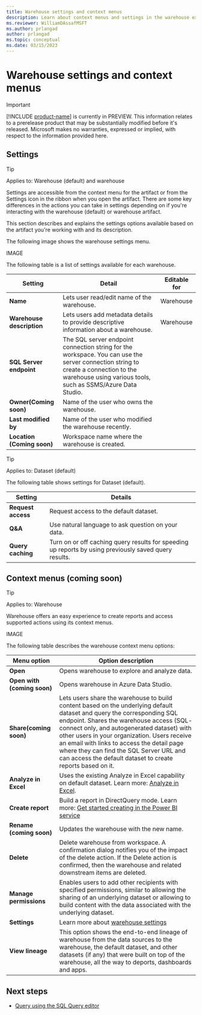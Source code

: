 ```yaml
---
title: Warehouse settings and context menus
description: Learn about context menus and settings in the warehouse experience.
ms.reviewer: WilliamDAssafMSFT
ms.author: prlangad
author: prlangad
ms.topic: conceptual
ms.date: 03/15/2023
---
```


# Warehouse settings and context menus

> [!IMPORTANT]
> [!INCLUDE [product-name](../includes/product-name.md)] is currently in PREVIEW. This information relates to a prerelease product that may be substantially modified before it's released. Microsoft makes no warranties, expressed or implied, with respect to the information provided here.

## Settings

> [!TIP]
> Applies to: Warehouse (default) and warehouse

Settings are accessible from the context menu for the artifact or from the Settings icon in the ribbon when you open the artifact. There are some key differences in the actions you can take in settings depending on if you're interacting with the warehouse (default) or warehouse artifact.

This section describes and explains the settings options available based on the artifact you're working with and its description.

The following image shows the warehouse settings menu.

IMAGE

The following table is a list of settings available for each warehouse.

| **Setting** | **Detail** | **Editable for** |
|---|---|---|
| **Name** | Lets user read/edit name of the warehouse. | Warehouse |
| **Warehouse description** | Lets users add metadata details to provide descriptive information about a warehouse. | Warehouse |
| **SQL Server endpoint** | The SQL server endpoint connection string for the workspace. You can use the server connection string to create a connection to the warehouse using various tools, such as SSMS/Azure Data Studio. | |
| **Owner(Coming soon)** | Name of the user who owns the warehouse. | |
| **Last modified by** | Name of the user who modified the warehouse recently. | |
| **Location (Coming soon)** | Workspace name where the warehouse is created. | |

> [!TIP]
> Applies to: Dataset (default)

The following table shows settings for Dataset (default).

| **Setting** | **Details** |
|---|---|
| **Request access** | Request access to the default dataset. |
| **Q&A** | Use natural language to ask question on your data. |
| **Query caching** | Turn on or off caching query results for speeding up reports by using previously saved query results. |

## Context menus (coming soon)

> [!TIP]
> Applies to: Warehouse

Warehouse offers an easy experience to create reports and access supported actions using its context menus.

IMAGE

The following table describes the warehouse context menu options:

| **Menu option** | **Option description** |
|---|---|
| **Open** | Opens warehouse to explore and analyze data. |
| **Open with (coming soon)** | Opens warehouse in Azure Data Studio. |
| **Share(coming soon)** | Lets users share the warehouse to build content based on the underlying default dataset and query the corresponding SQL endpoint. Shares the warehouse access (SQL- connect only, and autogenerated dataset) with other users in your organization. Users receive an email with links to access the detail page where they can find the SQL Server URL and can access the default dataset to create reports based on it. |
| **Analyze in Excel** | Uses the existing Analyze in Excel capability on default dataset. Learn more: [Analyze in Excel](/power-bi/collaborate-share/service-analyze-in-excel). |
| **Create report** | Build a report in DirectQuery mode. Learn more: [Get started creating in the Power BI service](/power-bi/fundamentals/service-get-started) |
| **Rename (coming soon)** | Updates the warehouse with the new name. |
| **Delete** | Delete warehouse from workspace. A confirmation dialog notifies you of the impact of the delete action. If the Delete action is confirmed, then the warehouse and related downstream items are deleted. |
| **Manage permissions** | Enables users to add other recipients with specified permissions, similar to allowing the sharing of an underlying dataset or allowing to build content with the data associated with the underlying dataset. |
| **Settings** | Learn more about [warehouse settings](#settings) |
| **View lineage** | This option shows the end-to-end lineage of warehouse from the data sources to the warehouse, the default dataset, and other datasets (if any) that were built on top of the warehouse, all the way to deports, dashboards and apps. |

## Next steps

- [Query using the SQL Query editor](sql-query-editor.md)
